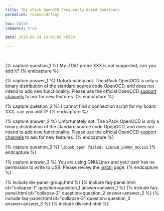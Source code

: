 ```yaml
---
title: The xPack OpenOCD Frequently Asked Questions
permalink: /openocd/faq/

toc: false
comments: true

date: 2019-06-24 14:08:00 +0300

---
```


<br/>

{% capture question_1 %}
My JTAG probe XXX is not supported, can you add it?
{% endcapture %}

{% capture answer_1 %}
Unfortunately not. The xPack OpenOCD is only a binary distribution of the standard source code OpenOCD, and does not intend to add new functionality. Please use the official OpenOCD [support channels](https://openocd.org/pages/discussion.html) to ask for new features.
{% endcapture %}

{% capture question_2 %}
I cannot find a connection script for my board XXX, can you add it?
{% endcapture %}

{% capture answer_2 %}
Unfortunately not. The xPack OpenOCD is only a binary distribution of the standard source code OpenOCD, and does not intend to add new functionality. Please use the official OpenOCD [support channels](http://openocd.org/discussion/) to ask for new features.
{% endcapture %}

{% capture question_3 %}
`libusb_open failed: LIBUSB_ERROR_ACCESS`
{% endcapture %}

{% capture answer_3 %}
You are using GNU/Linux and your user has no permission to write to USB. Please review the [install](../install/) page.
{% endcapture %}

{% include div-panel-group.html %}
{% include faq-panel.html id="collapse-1" question=question_1 answer=answer_1 %}
{% include faq-panel.html id="collapse-2" question=question_2 answer=answer_2 %}
{% include faq-panel.html id="collapse-3" question=question_3 answer=answer_3 %}
{% include div-end.html %}
